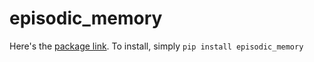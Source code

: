 # episodic_memory


Here's the <a href="https://pypi.python.org/pypi?%3Aaction=pkg_edit&name=episodic_memory">package link</a>. To install, simply `pip install episodic_memory`
